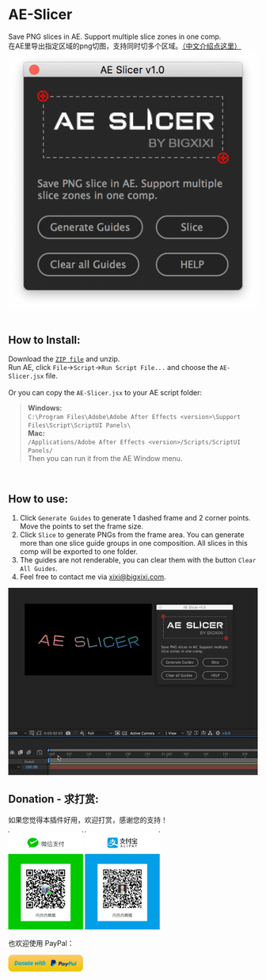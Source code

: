 # AE-Slicer
Save PNG slices in AE. Support multiple slice zones in one comp.  
在AE里导出指定区域的png切图，支持同时切多个区域。[（中文介绍点这里）](https://github.com/bigxixi/AE-Slicer/blob/master/readme_cn.md)
![banner](https://raw.githubusercontent.com/bigxixi/ReadMe-Resources/master/AE-Slicer/aeslicer.png)<br>
</br>

## How to Install:
Download the [`ZIP file`](https://github.com/bigxixi/AE-Slicer/archive/master.zip) and unzip.</br>
Run AE, click `File`->`Script`->`Run Script File...` and choose the `AE-Slicer.jsx` file.  
</br>
Or you can copy the `AE-Slicer.jsx` to your AE script folder:
>**Windows:**  
>`C:\Program Files\Adobe\Adobe After Effects <version>\Support Files\Script\ScriptUI Panels\`  
>**Mac:**  
>`/Applications/Adobe After Effects <version>/Scripts/ScriptUI Panels/`  
Then you can run it from the AE Window menu.  
</br>

## How to use:  
1. Click `Generate Guides` to generate 1 dashed frame and 2 corner points. Move the points to set the frame size.  
2. Click `Slice` to generate PNGs from the frame area. You can generate more than one slice guide groups in one composition.  All slices in this comp will be exported to one folder.   
3. The guides are not renderable,  you can clear them with the button `Clear All Guides`.  
4. Feel free to contact me via xixi@bigxixi.com.  

![demoGIF](https://raw.githubusercontent.com/bigxixi/ReadMe-Resources/master/AE-Slicer/aeslicerdemo.gif)



## Donation - 求打赏:
如果您觉得本插件好用，欢迎打赏，感谢您的支持！  

[<img src="https://raw.githubusercontent.com/bigxixi/bigxixi.github.io/master/donate/index.hyperesources/wechat.png" width="30%" height="30%">](http://bigxixi.com/donate/index.html)
[<img src="https://raw.githubusercontent.com/bigxixi/bigxixi.github.io/master/donate/index.hyperesources/alipay%402x.jpg" width="30%" height="30%">](http://bigxixi.com/donate/index.html)  

也欢迎使用 PayPal：  

[<img src="https://raw.githubusercontent.com/bigxixi/bigxixi.github.io/master/donate/index.hyperesources/paypal.png" width="30%" height="30%">](https://www.paypal.me/bigxixi)  

